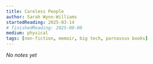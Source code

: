 ```yaml
---
title: Careless People
author: Sarah Wynn-Williams
startedReading: 2025-03-14
# finishedReading: 2025-00-00
medium: physical
tags: [non-fiction, memoir, big tech, parnassus books]
---
```


_No notes yet_

